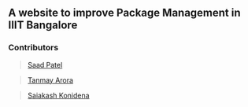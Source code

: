 ## A website to improve Package Management in IIIT Bangalore



### Contributors

> [Saad Patel](https://github.com/Saad2714)

> [Tanmay Arora](https://github.com/sinbycosmay)

> [Saiakash Konidena](https://github.com/sal2701)
